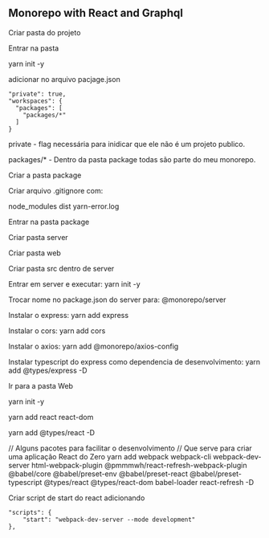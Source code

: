 ## Monorepo with React and Graphql

Criar pasta do projeto

Entrar na pasta

yarn init -y

adicionar no arquivo pacjage.json 

```
"private": true,
"workspaces": {
  "packages": [
    "packages/*"
  ]
}
```

private - flag necessária para inidicar que ele não é um projeto publico.

packages/* - Dentro da pasta package todas são parte do meu monorepo. 

Criar a pasta package

Criar arquivo .gitignore com:

node_modules
dist
yarn-error.log

Entrar na pasta package

Criar pasta server

Criar pasta web

Criar pasta src dentro de server

Entrar em server e executar: yarn init -y

Trocar nome no package.json do server para: @monorepo/server

Instalar o express: yarn add express

Instalar o cors: yarn add cors

Instalar o axios: yarn add @monorepo/axios-config

Instalar typescript do express como dependencia de desenvolvimento: yarn add @types/express -D

Ir para a pasta Web

yarn init -y

yarn add react react-dom

yarn add @types/react -D

// Alguns pacotes para facilitar o desenvolvimento
// Que serve para criar uma aplicação React do Zero 
yarn add webpack webpack-cli webpack-dev-server html-webpack-plugin @pmmmwh/react-refresh-webpack-plugin @babel/core @babel/preset-env @babel/preset-react @babel/preset-typescript @types/react @types/react-dom babel-loader react-refresh -D 

Criar script de start do react adicionando 

```
"scripts": {
	"start": "webpack-dev-server --mode development"
},

```